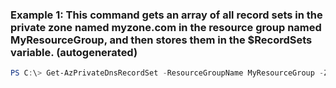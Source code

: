 ### Example 1: This command gets an array of all record sets in the private zone named myzone.com in the resource group named MyResourceGroup, and then stores them in the $RecordSets variable. (autogenerated)
```powershell
PS C:\> Get-AzPrivateDnsRecordSet -ResourceGroupName MyResourceGroup -ZoneName 3.2.1.in-addr.arpa
```

